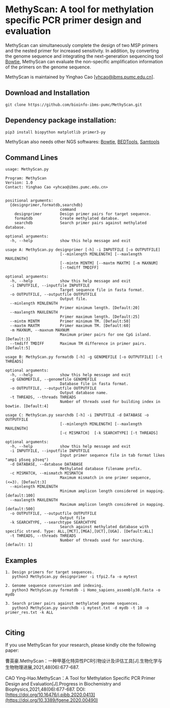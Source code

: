 # MethyScan: A tool for methylation specific PCR primer design and evaluation

MethyScan can simultaneously complete the design of two MSP primers and the nested primer for increased sensitivity. In addition, by converting the genome sequence and integrating the next-generation sequencing tool [Bowtie](http://bowtie-bio.sourceforge.net/index.shtml), MethyScan can evaluate the non-specific amplification information of the primers on the genome sequence. 

MethyScan is maintained by Yinghao Cao [yhcao@ibms.pumc.edu.cn].

## Download and Installation
```
git clone https://github.com/bioinfo-ibms-pumc/MethyScan.git
```

## Dependency package installation:
```
pip3 install biopython matplotlib primer3-py
```
  MethyScan also needs other NGS softwares: [Bowtie](http://bowtie-bio.sourceforge.net/index.shtml), [BEDTools](https://bedtools.readthedocs.io/en/latest/), [Samtools](http://samtools.sourceforge.net/)


## Command Lines

```  
usage: MethyScan.py

Program: MethyScan
Version: 1.0
Contact: Yinghao Cao <yhcao@ibms.pumc.edu.cn>
	

positional arguments:
  {designprimer,formatdb,searchdb}
                        command
    designprimer        Design primer pairs for target sequence.
    formatdb            Create methylated databse.
    searchdb            Search primer pairs against methylated database.

optional arguments:
  -h, --help            show this help message and exit
  
usage A: MethyScan.py designprimer [-h] -i INPUTFILE [-o OUTPUTFILE] 
                        [--minlength MINLENGTH] [--maxlength MAXLENGTH]
                        [--mintm MINTM] [--maxtm MAXTM] [-m MAXNUM]
                        [--tmdiff TMDIFF]

optional arguments:
  -h, --help            show this help message and exit
  -i INPUTFILE, --inputfile INPUTFILE
                        Target sequence file in fasta format.
  -o OUTPUTFILE, --outputfile OUTPUTFILE
                        Output file.
  --minlength MINLENGTH
                        Primer minimum length. [Default:20]
  --maxlength MAXLENGTH
                        Primer maximum length. [Default:25]
  --mintm MINTM         Primer minimum TM. [Default:50]
  --maxtm MAXTM         Primer maximum TM. [Default:60]
  -m MAXNUM, --maxnum MAXNUM
                        Maximum primer pairs for one CpG island. [Default:3]
  --tmdiff TMDIFF       Maximum TM difference in primer pairs. [Default:5]

usage B: MethyScan.py formatdb [-h] -g GENOMEFILE [-o OUTPUTFILE] [-t THREADS]

optional arguments:
  -h, --help            show this help message and exit
  -g GENOMEFILE, --genomefile GENOMEFILE
                        Database file in fasta format.
  -o OUTPUTFILE, --outputfile OUTPUTFILE
                        Output database name.
  -t THREADS, --threads THREADS
                        Number of threads used for building index in bowtie. [Default:4]

usage C: MethyScan.py searchdb [-h] -i INPUTFILE -d DATABASE -o OUTPUTFILE 
                        [--minlength MINLENGTH] [--maxlength MAXLENGTH]
                        [-c MISMATCH]  [-k SEARCHTYPE] [-t THREADS]

optional arguments:
  -h, --help            show this help message and exit
  -i INPUTFILE, --inputfile INPUTFILE
                        Input primer sequence file in tab format likes "amp1 p5seq p3seq")
  -d DATABASE, --database DATABASE
                        Methylated database filename prefix.
  -c MISMATCH, --mismatch MISMATCH
                        Maximum mismatch in one primer sequence, (<=3). [Default:3]
  --minlength MINLENGTH
                        Minimum amplicon length considered in mapping. [default:100]
  --maxlength MAXLENGTH
                        Maximum amplicon length considered in mapping. [default:500]
  -o OUTPUTFILE, --outputfile OUTPUTFILE
                        Output file
  -k SEARCHTYPE, --searchtype SEARCHTYPE
                        Search against methylated database with specific strand. Type: ALL,[MCT],[MGA],[UCT],[UGA]. [Default:ALL]
  -t THREADS, --threads THREADS
                        Number of threads used for searching. [default: 1]

```
## Examples
```
1. Design primers for target sequences.
   python3 MethyScan.py designprimer -i tfpi2.fa -o mytest
   
2. Genome sequence conversion and indexing.
   python3 MethyScan.py formatdb -i Homo_sapiens_assembly38.fasta -o mydb

3. Search primer pairs against methylated genome sequences.
   python3 MethyScan.py searchdb -i mytest.txt -d mydb -t 10 -o primer_res.txt -k ALL
  
```
## Citing

If you use MethyScan for your research, please kindly cite the following paper:

曹英豪.MethyScan：一种甲基化特异性PCR引物设计及评估工具[J].生物化学与生物物理进展,2021,48(06):677-687.

CAO Ying-Hao.MethyScan：A Tool for Methylation Specific PCR Primer Design and Evaluation[J].Progress in Biochemistry and Biophysics,2021,48(06):677-687. DOI:[https://doi.org/10.16476/j.pibb.2020.0413](https://doi.org/10.3389/fgene.2020.00490)
